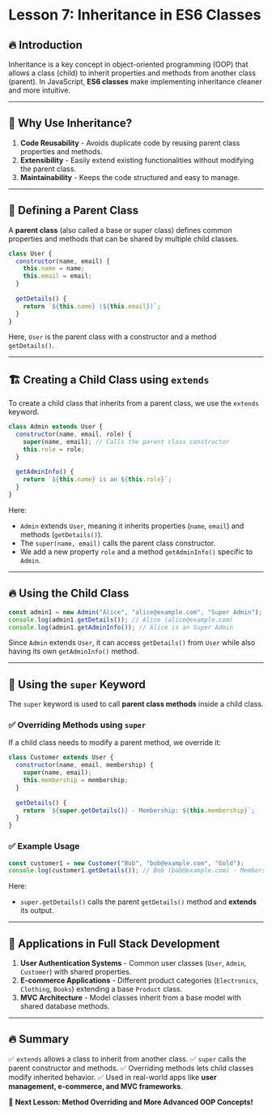 # Lesson 7: Inheritance in ES6 Classes

## 🔥 Introduction
Inheritance is a key concept in object-oriented programming (OOP) that allows a class (child) to inherit properties and methods from another class (parent). In JavaScript, **ES6 classes** make implementing inheritance cleaner and more intuitive.

---

## 📌 Why Use Inheritance?
1. **Code Reusability** - Avoids duplicate code by reusing parent class properties and methods.
2. **Extensibility** - Easily extend existing functionalities without modifying the parent class.
3. **Maintainability** - Keeps the code structured and easy to manage.

---

## 🎯 Defining a Parent Class
A **parent class** (also called a base or super class) defines common properties and methods that can be shared by multiple child classes.

```javascript
class User {
  constructor(name, email) {
    this.name = name;
    this.email = email;
  }
  
  getDetails() {
    return `${this.name} (${this.email})`;
  }
}
```

Here, `User` is the parent class with a constructor and a method `getDetails()`.

---

## 🏗️ Creating a Child Class using `extends`
To create a child class that inherits from a parent class, we use the `extends` keyword.

```javascript
class Admin extends User {
  constructor(name, email, role) {
    super(name, email); // Calls the parent class constructor
    this.role = role;
  }
  
  getAdminInfo() {
    return `${this.name} is an ${this.role}`;
  }
}
```
Here:
- `Admin` extends `User`, meaning it inherits properties (`name`, `email`) and methods (`getDetails()`).
- The `super(name, email)` calls the parent class constructor.
- We add a new property `role` and a method `getAdminInfo()` specific to `Admin`.

---

## 🔥 Using the Child Class
```javascript
const admin1 = new Admin("Alice", "alice@example.com", "Super Admin");
console.log(admin1.getDetails()); // Alice (alice@example.com)
console.log(admin1.getAdminInfo()); // Alice is an Super Admin
```

Since `Admin` extends `User`, it can access `getDetails()` from `User` while also having its own `getAdminInfo()` method.

---

## 🎯 Using the `super` Keyword
The `super` keyword is used to call **parent class methods** inside a child class.

### ✅ Overriding Methods using `super`
If a child class needs to modify a parent method, we override it:
```javascript
class Customer extends User {
  constructor(name, email, membership) {
    super(name, email);
    this.membership = membership;
  }
  
  getDetails() {
    return `${super.getDetails()} - Membership: ${this.membership}`;
  }
}
```

### ✅ Example Usage
```javascript
const customer1 = new Customer("Bob", "bob@example.com", "Gold");
console.log(customer1.getDetails()); // Bob (bob@example.com) - Membership: Gold
```
Here:
- `super.getDetails()` calls the parent `getDetails()` method and **extends** its output.

---

## 🌟 Applications in Full Stack Development
1. **User Authentication Systems** - Common user classes (`User`, `Admin`, `Customer`) with shared properties.
2. **E-commerce Applications** - Different product categories (`Electronics`, `Clothing`, `Books`) extending a base `Product` class.
3. **MVC Architecture** - Model classes inherit from a base model with shared database methods.

---

## 🔥 Summary
✅ `extends` allows a class to inherit from another class.
✅ `super` calls the parent constructor and methods.
✅ Overriding methods lets child classes modify inherited behavior.
✅ Used in real-world apps like **user management, e-commerce, and MVC frameworks**.

🚀 **Next Lesson: Method Overriding and More Advanced OOP Concepts!**

